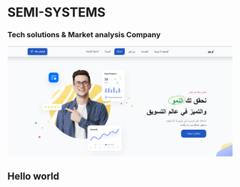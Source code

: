 # SEMI-SYSTEMS

<h3>
   Tech solutions & Market analysis Company
</h3>

![app](semi.png)

## Hello world
